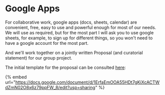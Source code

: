 # Google Apps

For collaborative work, google apps (docs, sheets, calendar) are convenient, free, easy to use and powerful enough for most of our needs. We will use as required, but for the most part I will ask you to use google sheets, for example, to sign up for different things, so you won't need to have a google account for the most part.&#x20;

And we'll work together on a jointly written Proposal (and curatorial statement) for our group project.&#x20;

The initial template for the proposal can be consulted [here](https://docs.google.com/document/d/1ErfaEmOOA55HDt7gKiXcACTWdZmN02O8x6z79ppFW\_8/edit?usp=sharing):&#x20;

{% embed url="https://docs.google.com/document/d/1ErfaEmOOA55HDt7gKiXcACTWdZmN02O8x6z79ppFW_8/edit?usp=sharing" %}
